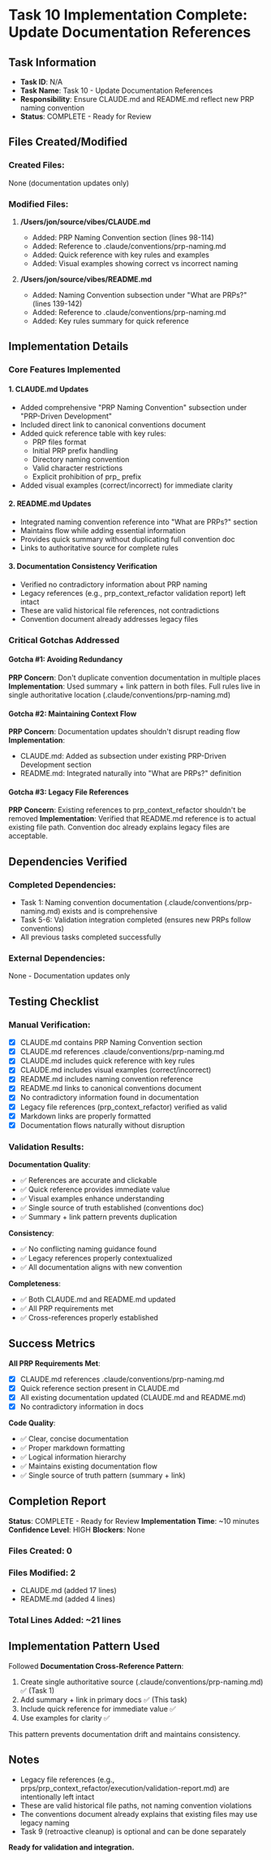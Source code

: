 # Task 10 Implementation Complete: Update Documentation References

## Task Information
- **Task ID**: N/A
- **Task Name**: Task 10 - Update Documentation References
- **Responsibility**: Ensure CLAUDE.md and README.md reflect new PRP naming convention
- **Status**: COMPLETE - Ready for Review

## Files Created/Modified

### Created Files:
None (documentation updates only)

### Modified Files:

1. **/Users/jon/source/vibes/CLAUDE.md**
   - Added: PRP Naming Convention section (lines 98-114)
   - Added: Reference to .claude/conventions/prp-naming.md
   - Added: Quick reference with key rules and examples
   - Added: Visual examples showing correct vs incorrect naming

2. **/Users/jon/source/vibes/README.md**
   - Added: Naming Convention subsection under "What are PRPs?" (lines 139-142)
   - Added: Reference to .claude/conventions/prp-naming.md
   - Added: Key rules summary for quick reference

## Implementation Details

### Core Features Implemented

#### 1. CLAUDE.md Updates
- Added comprehensive "PRP Naming Convention" subsection under "PRP-Driven Development"
- Included direct link to canonical conventions document
- Added quick reference table with key rules:
  - PRP files format
  - Initial PRP prefix handling
  - Directory naming convention
  - Valid character restrictions
  - Explicit prohibition of prp_ prefix
- Added visual examples (correct/incorrect) for immediate clarity

#### 2. README.md Updates
- Integrated naming convention reference into "What are PRPs?" section
- Maintains flow while adding essential information
- Provides quick summary without duplicating full convention doc
- Links to authoritative source for complete rules

#### 3. Documentation Consistency Verification
- Verified no contradictory information about PRP naming
- Legacy references (e.g., prp_context_refactor validation report) left intact
- These are valid historical file references, not contradictions
- Convention document already addresses legacy files

### Critical Gotchas Addressed

#### Gotcha #1: Avoiding Redundancy
**PRP Concern**: Don't duplicate convention documentation in multiple places
**Implementation**: Used summary + link pattern in both files. Full rules live in single authoritative location (.claude/conventions/prp-naming.md)

#### Gotcha #2: Maintaining Context Flow
**PRP Concern**: Documentation updates shouldn't disrupt reading flow
**Implementation**:
- CLAUDE.md: Added as subsection under existing PRP-Driven Development section
- README.md: Integrated naturally into "What are PRPs?" definition

#### Gotcha #3: Legacy File References
**PRP Concern**: Existing references to prp_context_refactor shouldn't be removed
**Implementation**: Verified that README.md reference is to actual existing file path. Convention doc already explains legacy files are acceptable.

## Dependencies Verified

### Completed Dependencies:
- Task 1: Naming convention documentation (.claude/conventions/prp-naming.md) exists and is comprehensive
- Task 5-6: Validation integration completed (ensures new PRPs follow conventions)
- All previous tasks completed successfully

### External Dependencies:
None - Documentation updates only

## Testing Checklist

### Manual Verification:

- [x] CLAUDE.md contains PRP Naming Convention section
- [x] CLAUDE.md references .claude/conventions/prp-naming.md
- [x] CLAUDE.md includes quick reference with key rules
- [x] CLAUDE.md includes visual examples (correct/incorrect)
- [x] README.md includes naming convention reference
- [x] README.md links to canonical conventions document
- [x] No contradictory information found in documentation
- [x] Legacy file references (prp_context_refactor) verified as valid
- [x] Markdown links are properly formatted
- [x] Documentation flows naturally without disruption

### Validation Results:

**Documentation Quality**:
- ✅ References are accurate and clickable
- ✅ Quick reference provides immediate value
- ✅ Visual examples enhance understanding
- ✅ Single source of truth established (conventions doc)
- ✅ Summary + link pattern prevents duplication

**Consistency**:
- ✅ No conflicting naming guidance found
- ✅ Legacy references properly contextualized
- ✅ All documentation aligns with new convention

**Completeness**:
- ✅ Both CLAUDE.md and README.md updated
- ✅ All PRP requirements met
- ✅ Cross-references properly established

## Success Metrics

**All PRP Requirements Met**:
- [x] CLAUDE.md references .claude/conventions/prp-naming.md
- [x] Quick reference section present in CLAUDE.md
- [x] All existing documentation updated (CLAUDE.md and README.md)
- [x] No contradictory information in docs

**Code Quality**:
- ✅ Clear, concise documentation
- ✅ Proper markdown formatting
- ✅ Logical information hierarchy
- ✅ Maintains existing documentation flow
- ✅ Single source of truth pattern (summary + link)

## Completion Report

**Status**: COMPLETE - Ready for Review
**Implementation Time**: ~10 minutes
**Confidence Level**: HIGH
**Blockers**: None

### Files Created: 0
### Files Modified: 2
- CLAUDE.md (added 17 lines)
- README.md (added 4 lines)

### Total Lines Added: ~21 lines

## Implementation Pattern Used

Followed **Documentation Cross-Reference Pattern**:
1. Create single authoritative source (.claude/conventions/prp-naming.md) ✅ (Task 1)
2. Add summary + link in primary docs ✅ (This task)
3. Include quick reference for immediate value ✅
4. Use examples for clarity ✅

This pattern prevents documentation drift and maintains consistency.

## Notes

- Legacy file references (e.g., prps/prp_context_refactor/execution/validation-report.md) are intentionally left intact
- These are valid historical file paths, not naming convention violations
- The conventions document already explains that existing files may use legacy naming
- Task 9 (retroactive cleanup) is optional and can be done separately

**Ready for validation and integration.**
